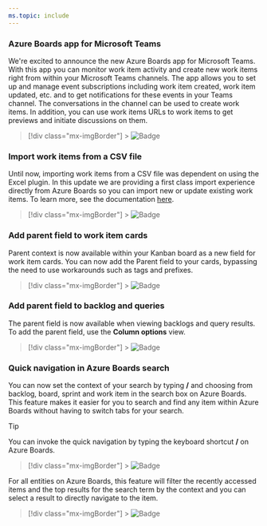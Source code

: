 ```yaml
---
ms.topic: include
---
```


### Azure Boards app for Microsoft Teams

We're excited to announce the new Azure Boards app for Microsoft Teams. With this app you can monitor work item activity and create new work items right from within your Microsoft Teams channels. The app allows you to set up and manage event subscriptions including work item created, work item updated, etc. and to get notifications for these events in your Teams channel. The conversations in the channel can be used to create work items. In addition, you can use work items URLs to work items to get previews and initiate discussions on them.

> [!div class="mx-imgBorder"] > ![Badge](../../media/159_03.png)

### Import work items from a CSV file

Until now, importing work items from a CSV file was dependent on using the Excel plugin. In this update we are providing a first class import experience directly from Azure Boards so you can import new or update existing work items. To learn more, see the documentation [here](https://docs.microsoft.com/azure/devops/boards/queries/import-work-items-from-csv?view=azure-devops).

> [!div class="mx-imgBorder"] > ![Badge](../../media/159_01.gif)

### Add parent field to work item cards

Parent context is now available within your Kanban board as a new field for work item cards. You can now add the Parent field to your cards, bypassing the need to use workarounds such as tags and prefixes.

> [!div class="mx-imgBorder"] > ![Badge](../../media/159_11.png)

### Add parent field to backlog and queries

The parent field is now available when viewing backlogs and query results. To add the parent field, use the **Column options** view.

> [!div class="mx-imgBorder"] > ![Badge](../../media/159_02.png)

### Quick navigation in Azure Boards search

You can now set the context of your search by typing **/** and choosing from backlog, board, sprint and work item in the search box on Azure Boards. This feature makes it easier for you to search and find any item within Azure Boards without having to switch tabs for your search.

> [!Tip]
> You can invoke the quick navigation by typing the keyboard shortcut **/** on Azure Boards.

> [!div class="mx-imgBorder"] > ![Badge](../../media/159_06.png)

For all entities on Azure Boards, this feature will filter the recently accessed items and the top results for the search term by the context and you can select a result to directly navigate to the item.

> [!div class="mx-imgBorder"] > ![Badge](../../media/159_07.png)
